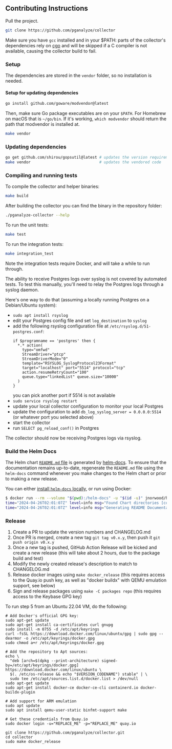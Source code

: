 ## Contributing Instructions

Pull the project.

```sh
git clone https://github.com/pganalyze/collector
```

Make sure you have `gcc` installed and in your $PATH: parts of the collector's
dependencies rely on [cgo](https://pkg.go.dev/cmd/cgo) and will be skipped if
a C compiler is not available, causing the collector build to fail.

### Setup

The dependencies are stored in the `vendor` folder, so no installation is needed.

#### Setup for updating dependencies

```sh
go install github.com/goware/modvendor@latest
```

Then, make sure Go package executables are on your `$PATH`. For Homebrew on macOS that is `~/go/bin`. If it's working, `which modvendor` should return the path that modvendor is installed at.

```sh
make vendor
```

### Updating dependencies

```sh
go get github.com/shirou/gopsutil@latest # updates the version requirement
make vendor                              # updates the vendored code
```

### Compiling and running tests

To compile the collector and helper binaries:

```sh
make build
```

After building the collector you can find the binary in the repository folder:

```sh
./pganalyze-collector --help
```

To run the unit tests:

```sh
make test
```

To run the integration tests:

```sh
make integration_test
```

Note the integration tests require Docker, and will take a while to run through.

The ability to receive Postgres logs over syslog is not covered by
automated tests. To test this manually, you'll need to relay the
Postgres logs through a syslog daemon.

Here's one way to do that (assuming a locally running Postgres on a
Debian/Ubuntu system):

 - `sudo apt install rsyslog`
 - edit your Postgres config file and set `log_destination` to `syslog`
 - add the following rsyslog configuration file at `/etc/rsyslog.d/51-postgres.conf`:
   ```
   if $programname == 'postgres' then {
     *.* action(
       type="omfwd"
       StreamDriver="ptcp"
       StreamDriverMode="0"
       template="RSYSLOG_SyslogProtocol23Format"
       target="localhost" port="5514" protocol="tcp"
       action.resumeRetryCount="100"
       queue.type="linkedList" queue.size="10000"
     )
   }
   ```
   you can pick another port if 5514 is not available
 - `sudo service rsyslog restart`
 - update your local collector configuration to monitor your local Postgres
 - update the configuration to add `db_log_syslog_server = 0.0.0.0:5514`
   (or whatever port you selected above)
 - start the collector
 - run `SELECT pg_reload_conf()` in Postgres

The collector should now be receiving Postgres logs via rsyslog.

### Build the Helm Docs

The Helm chart [`README.md` file](contrib/helm/pganalyze-collector/README.md) is
generated by [helm-docs](https://github.com/norwoodj/helm-docs).
To ensure that the documentation remains up-to-date, regenerate the `README.md`
file using the `helm-docs` command whenever you make changes to the Helm chart
or prior to making a new release.

You can either [install `helm-docs` locally](https://github.com/norwoodj/helm-docs?tab=readme-ov-file#installation),
or run using Docker:

```sh
$ docker run --rm --volume "$(pwd):/helm-docs" -u "$(id -u)" jnorwood/helm-docs:latest
time="2024-04-26T02:01:07Z" level=info msg="Found Chart directories [contrib/helm/pganalyze-collector]"
time="2024-04-26T02:01:07Z" level=info msg="Generating README Documentation for chart contrib/helm/pganalyze-collector
```

### Release

1. Create a PR to update the version numbers and CHANGELOG.md
2. Once PR is merged, create a new tag `git tag v0.x.y`, then push it `git push origin v0.x.y`
3. Once a new tag is pushed, GitHub Action Release will be kicked and create a new release (this will take about 2 hours, due to the package build and test)
4. Modify the newly created release's description to match to CHANGELOG.md
5. Release docker images using `make docker_release` (this requires access to the Quay.io push key, as well as "docker buildx" with QEMU emulation support, see below)
6. Sign and release packages using `make -C packages repo` (this requires access to the Keybase GPG key)

To run step 5 from an Ubuntu 22.04 VM, do the following:

```
# Add Docker's official GPG key:
sudo apt-get update
sudo apt-get install ca-certificates curl gnupg
sudo install -m 0755 -d /etc/apt/keyrings
curl -fsSL https://download.docker.com/linux/ubuntu/gpg | sudo gpg --dearmor -o /etc/apt/keyrings/docker.gpg
sudo chmod a+r /etc/apt/keyrings/docker.gpg

# Add the repository to Apt sources:
echo \
  "deb [arch=$(dpkg --print-architecture) signed-by=/etc/apt/keyrings/docker.gpg] https://download.docker.com/linux/ubuntu \
  $(. /etc/os-release && echo "$VERSION_CODENAME") stable" | \
  sudo tee /etc/apt/sources.list.d/docker.list > /dev/null
sudo apt-get update
sudo apt-get install docker-ce docker-ce-cli containerd.io docker-buildx-plugin

# Add support for ARM emulation
sudo apt update
sudo apt install qemu-user-static binfmt-support make

# Get these credentials from Quay.io
sudo docker login -u="REPLACE_ME" -p="REPLACE_ME" quay.io

git clone https://github.com/pganalyze/collector.git
cd collector
sudo make docker_release
```
